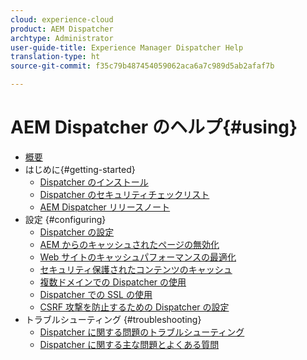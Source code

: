 ```yaml
---
cloud: experience-cloud
product: AEM Dispatcher
archtype: Administrator
user-guide-title: Experience Manager Dispatcher Help
translation-type: ht
source-git-commit: f35c79b487454059062aca6a7c989d5ab2afaf7b

---
```



# AEM Dispatcher のヘルプ{#using}

+ [概要](dispatcher.md)
+ はじめに{#getting-started}
   + [Dispatcher のインストール](dispatcher-install.md)
   + [Dispatcher のセキュリティチェックリスト](security-checklist.md)
   + [AEM Dispatcher リリースノート](release-notes.md)
+ 設定 {#configuring}
   + [Dispatcher の設定](dispatcher-configuration.md)
   + [AEM からのキャッシュされたページの無効化](page-invalidate.md)
   + [Web サイトのキャッシュパフォーマンスの最適化](https://helpx.adobe.com/jp/experience-manager/6-4/sites/deploying/using/configuring-performance.html)
   + [セキュリティ保護されたコンテンツのキャッシュ](permissions-cache.md)
   + [複数ドメインでの Dispatcher の使用 ](dispatcher-domains.md)
   + [Dispatcher での SSL の使用](dispatcher-ssl.md)
   + [CSRF 攻撃を防止するための Dispatcher の設定](configuring-dispatcher-to-prevent-csrf.md)
+ トラブルシューティング {#troubleshooting}
   + [Dispatcher に関する問題のトラブルシューティング](dispatcher-troubleshooting.md)
   + [Dispatcher に関する主な問題とよくある質問](dispatcher-faq.md)
